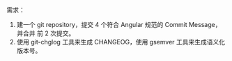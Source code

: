 #

需求：
1. 建一个 git repository，提交 4 个符合 Angular 规范的 Commit Message，并合并
前 2 次提交。
2. 使用 git-chglog 工具来生成 CHANGEOG，使用 gsemver 工具来生成语义化版本号。
